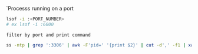 
`Processs running on a port
```bash
lsof -i :<PORT_NUMBER> 
# ex lsof -i :6000
```

`filter by port and print command`
```bash
ss -ntp | grep ':3306' | awk -F'pid=' '{print $2}' | cut -d',' -f1 | xargs -r ps -fp
```